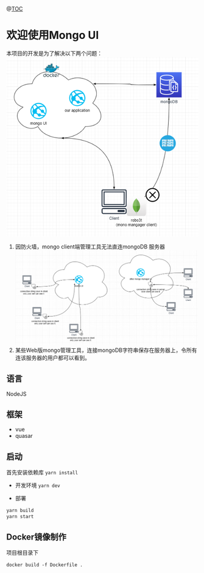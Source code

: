 @[TOC](Welcome)

# 欢迎使用Mongo UI
本项目的开发是为了解决以下两个问题：
![image](./Solution.png)
1.  因防火墙，mongo client端管理工具无法直连mongoDB 服务器
![image](./Solution2.png)
2. 某些Web版mongo管理工具，连接mongoDB字符串保存在服务器上，令所有连该服务器的用户都可以看到。

## 语言
NodeJS

## 框架
- vue
- quasar

## 启动
首先安装依赖库
```yarn install```

- 开发环境
```yarn dev```

- 部署
```
yarn build
yarn start
```

## Docker镜像制作
项目根目录下
```
docker build -f Dockerfile .
```

